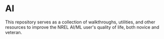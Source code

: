 # AI


This repository serves as a collection of walkthroughs, utilities, and other resources to improve the NREL AI/ML user's quality of life, both novice and veteran.
